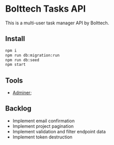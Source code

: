 # Bolttech Tasks API

This is a multi-user task manager API by Bolttech.

## Install

```sh
npm i
npm run db:migration:run
npm run db:seed
npm start
```

## Tools

- [Adminer](http://localhost:8080/?server=db&username=root&db=bolttech_tasks);

## Backlog

- Implement email confirmation
- Implement project pagination
- Implement validation and filter endpoint data
- Implement token destruction
